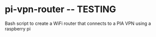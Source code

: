 # pi-vpn-router -- TESTING
Bash script to create a WiFi router that connects to a PIA VPN using a raspberry pi
